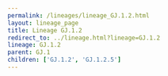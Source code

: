 ```yaml
---
permalink: /lineages/lineage_GJ.1.2.html
layout: lineage_page
title: Lineage GJ.1.2
redirect_to: ../lineage.html?lineage=GJ.1.2
lineage: GJ.1.2
parent: GJ.1
children: ['GJ.1.2', 'GJ.1.2.5']
---
```

